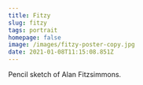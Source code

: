 ```yaml
---
title: Fitzy
slug: fitzy
tags: portrait
homepage: false
image: /images/fitzy-poster-copy.jpg
date: 2021-01-08T11:15:08.851Z
---
```

Pencil sketch of Alan Fitzsimmons.
